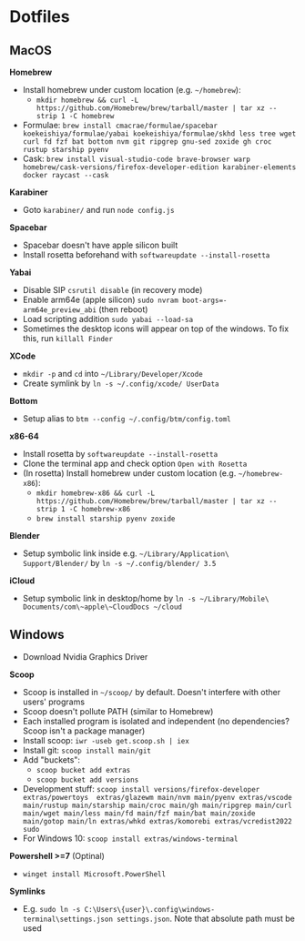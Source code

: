 # Dotfiles

## MacOS

**Homebrew**
- Install homebrew under custom location (e.g. `~/homebrew`):
  - `mkdir homebrew && curl -L https://github.com/Homebrew/brew/tarball/master | tar xz --strip 1 -C homebrew`
- Formulae: `brew install cmacrae/formulae/spacebar koekeishiya/formulae/yabai koekeishiya/formulae/skhd less tree wget curl fd fzf bat bottom nvm git ripgrep gnu-sed zoxide gh croc rustup starship pyenv`
- Cask: `brew install visual-studio-code brave-browser warp homebrew/cask-versions/firefox-developer-edition karabiner-elements docker raycast --cask`

**Karabiner**
- Goto `karabiner/` and run `node config.js`

**Spacebar**
- Spacebar doesn't have apple silicon built
- Install rosetta beforehand with `softwareupdate --install-rosetta`

**Yabai**
- Disable SIP `csrutil disable` (in recovery mode)
- Enable arm64e (apple silicon) `sudo nvram boot-args=-arm64e_preview_abi` (then reboot)
- Load scripting addition `sudo yabai --load-sa`
- Sometimes the desktop icons will appear on top of the windows. To fix this, run `killall Finder`

**XCode**
- `mkdir -p` and `cd` into `~/Library/Developer/Xcode`
- Create symlink by `ln -s ~/.config/xcode/ UserData`

**Bottom**
- Setup alias to `btm --config ~/.config/btm/config.toml`

**x86-64**
- Install rosetta by `softwareupdate --install-rosetta`
- Clone the terminal app and check option `Open with Rosetta`
- (In rosetta) Install homebrew under custom location (e.g. `~/homebrew-x86`):
  - `mkdir homebrew-x86 && curl -L https://github.com/Homebrew/brew/tarball/master | tar xz --strip 1 -C homebrew-x86`
  - `brew install starship pyenv zoxide`

**Blender**
- Setup symbolic link inside e.g. `~/Library/Application\ Support/Blender/` by `ln -s ~/.config/blender/ 3.5`

**iCloud**
- Setup symbolic link in desktop/home by `ln -s ~/Library/Mobile\ Documents/com\~apple\~CloudDocs ~/cloud`

## Windows

- Download Nvidia Graphics Driver

**Scoop**
- Scoop is installed in `~/scoop/` by default. Doesn't interfere with other users' programs
- Scoop doesn't pollute PATH (similar to Homebrew)
- Each installed program is isolated and independent (no dependencies? Scoop isn't a package manager)
- Install scoop: `iwr -useb get.scoop.sh | iex`
- Install git: `scoop install main/git`
- Add "buckets":
  - `scoop bucket add extras`
  - `scoop bucket add versions`
- Development stuff: `scoop install versions/firefox-developer extras/powertoys  extras/glazewm main/nvm main/pyenv extras/vscode main/rustup main/starship main/croc main/gh main/ripgrep main/curl main/wget main/less main/fd main/fzf main/bat main/zoxide main/gotop main/ln extras/whkd extras/komorebi extras/vcredist2022 sudo`
- For Windows 10: `scoop install extras/windows-terminal`

**Powershell >=7** (Optinal)
- `winget install Microsoft.PowerShell`

**Symlinks**
- E.g. `sudo ln -s C:\Users\{user}\.config\windows-terminal\settings.json settings.json`. Note that absolute path must be used